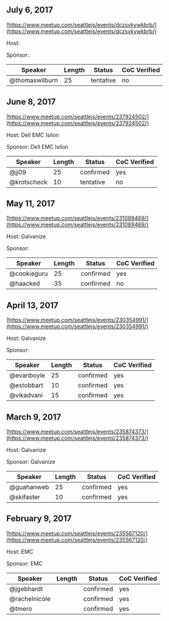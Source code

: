 ## July 6, 2017
[https://www.meetup.com/seattlejs/events/dczsvkywkbrb/](https://www.meetup.com/seattlejs/events/dczsvkywkbrb/)

Host: 

Sponsor: 

Speaker | Length | Status | CoC Verified
--- | --- | --- | ---
@thomaswilburn | 25 | tentative | no

## June 8, 2017
[https://www.meetup.com/seattlejs/events/237924502/](https://www.meetup.com/seattlejs/events/237924502/)

Host: Dell EMC Isilon

Sponsor: Dell EMC Isilon

Speaker | Length | Status | CoC Verified
--- | --- | --- | ---
@jj09 | 25 | confirmed | yes
@krotscheck | 10 | tentative | no

## May 11, 2017
[https://www.meetup.com/seattlejs/events/231089469/](https://www.meetup.com/seattlejs/events/231089469/)

Host: Galvanize

Sponsor: 

Speaker | Length | Status | CoC Verified
--- | --- | --- | ---
@cookieguru | 25 | confirmed | yes
@haacked | 35 | confirmed | no

## April 13, 2017
[https://www.meetup.com/seattlejs/events/230354991/](https://www.meetup.com/seattlejs/events/230354991/)

Host: Galvanize

Sponsor: 

Speaker | Length | Status | CoC Verified
--- | --- | --- | ---
@evanboyle | 25 | confirmed | yes
@estobbart | 10 | confirmed | yes
@vikadvani | 15 | confirmed | yes

## March 9, 2017
[https://www.meetup.com/seattlejs/events/235874373/](https://www.meetup.com/seattlejs/events/235874373/)

Host: Galvanize

Sponsor: Galvanize

Speaker | Length | Status | CoC Verified
--- | --- | --- | ---
@guahanweb | 25 | confirmed | yes
@skifaster | 10 | confirmed | yes

## February 9, 2017
[https://www.meetup.com/seattlejs/events/235567120/](https://www.meetup.com/seattlejs/events/235567120/)

Host: EMC

Sponsor: EMC

Speaker | Length | Status | CoC Verified
--- | --- | --- | ---
@jgebhardt | | confirmed | yes
@rachelnicole | | confirmed | yes
@tmero | | confirmed | yes